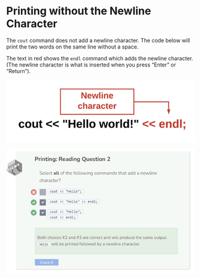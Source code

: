 # Printing without the Newline Character

The `cout` command does not add a newline character. The code below will print the two words on the same line without a space.

The text in red shows the `endl` command which adds the newline character. (The newline character is what is inserted when you press “Enter” or “Return”).

![newline](_assets/newline.png)

![Question 2](_assets/Q2.png)